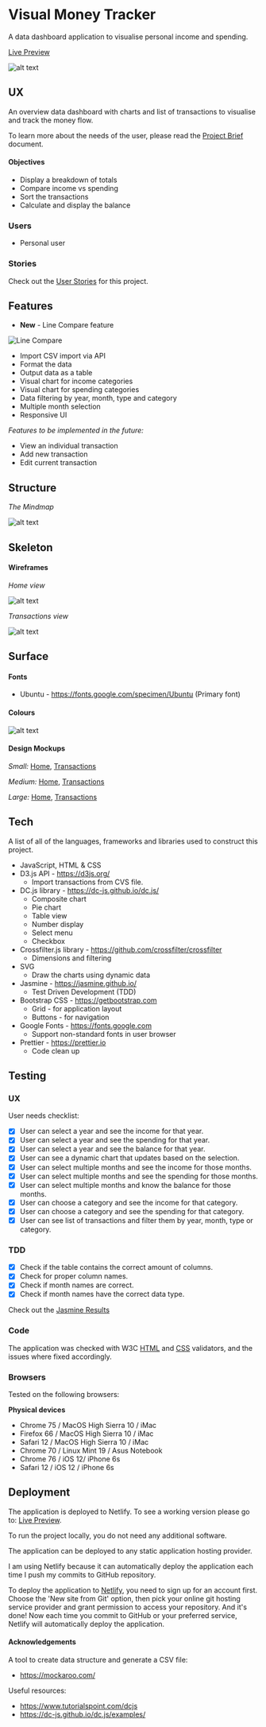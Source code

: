 # Visual Money Tracker

A data dashboard application to visualise personal income and spending.

[Live Preview](https://elastic-hawking-05c821.netlify.com/)

![alt text](ux/Screenshot.jpg)

## UX

An overview data dashboard with charts and list of transactions to visualise and track the money flow.

To learn more about the needs of the user, please read the [Project Brief](ux/Project_Brief.md) document.

#### Objectives

- Display a breakdown of totals
- Compare income vs spending
- Sort the transactions
- Calculate and display the balance

### Users

- Personal user

### Stories

Check out the [User Stories](ux/User_Stories.md) for this project.

## Features

- **New** - Line Compare feature

![Line Compare](ux/new_feature.png)

- Import CSV import via API
- Format the data
- Output data as a table
- Visual chart for income categories
- Visual chart for spending categories
- Data filtering by year, month, type and category
- Multiple month selection
- Responsive UI

_Features to be implemented in the future:_

- View an individual transaction
- Add new transaction
- Edit current transaction

## Structure

_The Mindmap_

![alt text](ux/Wireframes/Mindmap.png)

## Skeleton

#### Wireframes

_Home view_

![alt text](ux/Wireframes/Home.png)

_Transactions view_

![alt text](ux/Wireframes/Transactions.png)

## Surface

#### Fonts

- Ubuntu - https://fonts.google.com/specimen/Ubuntu (Primary font)

#### Colours

![alt text](ux/Designs/Colours.jpg)

#### Design Mockups

_Small:_ [Home](ux/Designs/Small/Home.png), [Transactions](ux/Designs/Small/Transactions.png)

_Medium:_ [Home](ux/Designs/Medium/Home.png), [Transactions](ux/Designs/Medium/Transactions.png)

_Large:_ [Home](ux/Designs/Large/Home.png), [Transactions](ux/Designs/Large/Transactions.png)

## Tech

A list of all of the languages, frameworks and libraries used to construct this project.

- JavaScript, HTML & CSS
- D3.js API - https://d3js.org/
  - Import transactions from CVS file.
- DC.js library - https://dc-js.github.io/dc.js/
  - Composite chart
  - Pie chart
  - Table view
  - Number display
  - Select menu
  - Checkbox
- Crossfilter.js library - https://github.com/crossfilter/crossfilter
  - Dimensions and filtering
- SVG
  - Draw the charts using dynamic data
- Jasmine - https://jasmine.github.io/
  - Test Driven Development (TDD)
- Bootstrap CSS - https://getbootstrap.com
  - Grid - for application layout
  - Buttons - for navigation
- Google Fonts - https://fonts.google.com
  - Support non-standard fonts in user browser
- Prettier - https://prettier.io
  - Code clean up

## Testing

### UX

User needs checklist:

- [x] User can select a year and see the income for that year.
- [x] User can select a year and see the spending for that year.
- [x] User can select a year and see the balance for that year.
- [x] User can see a dynamic chart that updates based on the selection.
- [x] User can select multiple months and see the income for those months.
- [x] User can select multiple months and see the spending for those months.
- [x] User can select multiple months and know the balance for those months.
- [x] User can choose a category and see the income for that category.
- [x] User can choose a category and see the spending for that category.
- [x] User can see list of transactions and filter them by year, month, type or category.

### TDD

- [x] Check if the table contains the correct amount of columns.
- [x] Check for proper column names.
- [x] Check if month names are correct.
- [x] Check if month names have the correct data type.

Check out the [Jasmine Results](https://elastic-hawking-05c821.netlify.com/tests.html)

### Code

The application was checked with W3C [HTML](https://validator.w3.org/nu/?doc=https%3A%2F%2Felastic-hawking-05c821.netlify.com%2F) and [CSS](https://jigsaw.w3.org/css-validator/validator?uri=https%3A%2F%2Felastic-hawking-05c821.netlify.com%2Fassets%2Fstyles%2Fapp.css&profile=css3svg&usermedium=all&warning=1&vextwarning=&lang=en) validators, and the issues where fixed accordingly.

### Browsers

Tested on the following browsers:

**Physical devices**

- Chrome 75 / MacOS High Sierra 10 / iMac
- Firefox 66 / MacOS High Sierra 10 / iMac
- Safari 12 / MacOS High Sierra 10 / iMac
- Chrome 70 / Linux Mint 19 / Asus Notebook
- Chrome 76 / iOS 12/ iPhone 6s
- Safari 12 / iOS 12 / iPhone 6s

## Deployment

The application is deployed to Netlify. To see a working version please go to: [Live Preview](https://elastic-hawking-05c821.netlify.com/).

To run the project locally, you do not need any additional software.

The application can be deployed to any static application hosting provider.

I am using Netlify because it can automatically deploy the application each time I push my commits to GitHub repository.

To deploy the application to [Netlify](https://www.netlify.com/), you need to sign up for an account first. Choose the 'New site from Git' option, then pick your online git hosting service provider and grant permission to access your repository. And it's done! Now each time you commit to GitHub or your preferred service, Netlify will automatically deploy the application.

#### Acknowledgements

A tool to create data structure and generate a CSV file:

- https://mockaroo.com/

Useful resources:

- https://www.tutorialspoint.com/dcjs
- https://dc-js.github.io/dc.js/examples/